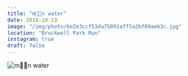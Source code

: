 ```yaml
---
title: "m💎💎n water"
date: 2018-10-13
image: "/img/photo/6e2e3ccf53da75091aff5a2bf89aeb3c.jpg"
location: "Brockwell Park Run"
instagram: true
draft: false
---
```


![m💎💎n water](/img/photo/6e2e3ccf53da75091aff5a2bf89aeb3c.jpg)
